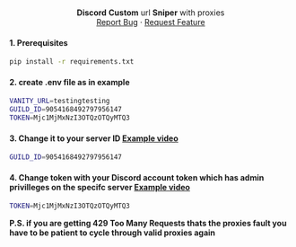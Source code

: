 ﻿  <p align="center">
    <br />
    <b>Discord</b> <b>Custom</b> url <b>Sniper</b> with proxies
    <br />
    <a href="https://github.com/Don-Cryptus/Discord-Vanity-Url-Sniper/issues">Report Bug</a>
    ·
    <a href="https://github.com/Don-Cryptus/Discord-Vanity-Url-Sniper/issues">Request Feature</a>
    <br />
  </p>

#### 1. Prerequisites

  ```sh
  pip install -r requirements.txt
  ```

#### 2. create .env file as in example

```sh
VANITY_URL=testingtesting
GUILD_ID=9054168492797956147
TOKEN=Mjc1MjMxNzI3OTQzOTQyMTQ3
```

#### 3. Change it to your server ID <a href="https://www.youtube.com/watch?v=NLWtSHWKbAI">Example video</a>
```sh
GUILD_ID=9054168492797956147
```

#### 4. Change token with your Discord account token which has admin privilleges on the specifc server <a href="https://www.youtube.com/watch?v=fKksxz2Gdnc">Example video</a>

```sh
TOKEN=Mjc1MjMxNzI3OTQzOTQyMTQ3
```
</p>

<b>P.S. if you are getting 429 Too Many Requests thats the proxies fault you have to be patient to cycle through valid proxies again</b>
